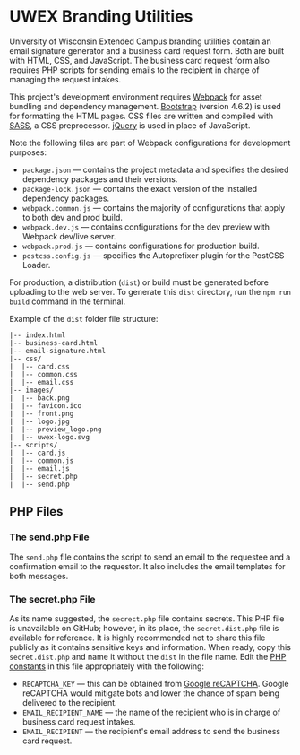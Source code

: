 # UWEX Branding Utilities
University of Wisconsin Extended Campus branding utilities contain an email signature generator and a business card request form. Both are built with HTML, CSS, and JavaScript. The business card request form also requires PHP scripts for sending emails to the recipient in charge of managing the request intakes.  

This project's development environment requires [Webpack](https://webpack.js.org/) for asset bundling and dependency management. [Bootstrap](https://getbootstrap.com/docs/4.6/getting-started/introduction/) (version 4.6.2) is used for formatting the HTML pages. CSS files are written and compiled with [SASS](https://sass-lang.com/), a CSS preprocessor. [jQuery](https://jquery.com/) is used in place of JavaScript.

Note the following files are part of Webpack configurations for development purposes:
- `package.json` — contains the project metadata and specifies the desired dependency packages and their versions.
- `package-lock.json` — contains the exact version of the installed dependency packages.
- `webpack.common.js` — contains the majority of configurations that apply to both dev and prod build.
- `webpack.dev.js` — contains configurations for the dev preview with Webpack dev/live server.
- `webpack.prod.js` — contains configurations for production build.
- `postcss.config.js` — specifies the Autoprefixer plugin for the PostCSS Loader.

For production, a distribution (`dist`) or build must be generated before uploading to the web server. To generate this `dist` directory, run the `npm run build` command in the terminal.

Example of the `dist` folder file structure:
```
|-- index.html
|-- business-card.html
|-- email-signature.html
|-- css/
|  |-- card.css
|  |-- common.css
|  |-- email.css
|-- images/
|  |-- back.png
|  |-- favicon.ico
|  |-- front.png
|  |-- logo.jpg
|  |-- preview_logo.png
|  |-- uwex-logo.svg
|-- scripts/
|  |-- card.js
|  |-- common.js
|  |-- email.js
|  |-- secret.php
|  |-- send.php
```
## PHP Files
### The send.php File
The `send.php` file contains the script to send an email to the requestee and a confirmation email to the requestor. It also includes the email templates for both messages.

### The secret.php File
As its name suggested, the `secrect.php` file contains secrets. This PHP file is unavailable on GitHub; however, in its place, the `secret.dist.php` file is available for reference. It is highly recommended not to share this file publicly as it contains sensitive keys and information. When ready, copy this `secret.dist.php` and name it without the `dist` in the file name. Edit the [PHP constants](https://www.php.net/manual/en/language.constants.php) in this file appropriately with the following:
- `RECAPTCHA_KEY` — this can be obtained from [Google reCAPTCHA](https://www.google.com/recaptcha/about/). Google reCAPTCHA would mitigate bots and lower the chance of spam being delivered to the recipient.
- `EMAIL_RECIPIENT_NAME` — the name of the recipient who is in charge of business card request intakes.
- `EMAIL_RECIPIENT` — the recipient's email address to send the business card request.
